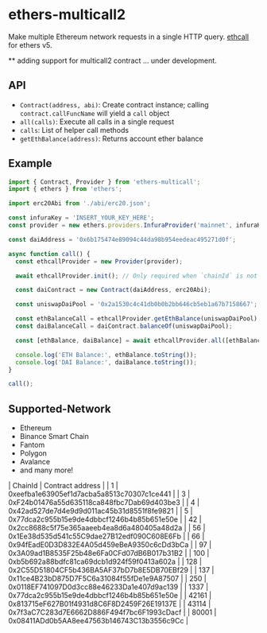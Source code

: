 # ethers-multicall2

Make multiple Ethereum network requests in a single HTTP query. [ethcall](https://github.com/Destiner/ethcall) for ethers v5.

** adding support for multicall2 contract ... under development.

## API

* `Contract(address, abi)`: Create contract instance; calling `contract.callFuncName` will yield a `call` object
* `all(calls)`: Execute all calls in a single request
* `calls`: List of helper call methods
* `getEthBalance(address)`: Returns account ether balance

## Example

```ts
import { Contract, Provider } from 'ethers-multicall';
import { ethers } from 'ethers';

import erc20Abi from './abi/erc20.json';

const infuraKey = 'INSERT_YOUR_KEY_HERE';
const provider = new ethers.providers.InfuraProvider('mainnet', infuraKey);

const daiAddress = '0x6b175474e89094c44da98b954eedeac495271d0f';

async function call() {
  const ethcallProvider = new Provider(provider);

  await ethcallProvider.init(); // Only required when `chainId` is not provided in the `Provider` constructor

  const daiContract = new Contract(daiAddress, erc20Abi);

  const uniswapDaiPool = '0x2a1530c4c41db0b0b2bb646cb5eb1a67b7158667';

  const ethBalanceCall = ethcallProvider.getEthBalance(uniswapDaiPool);
  const daiBalanceCall = daiContract.balanceOf(uniswapDaiPool);

  const [ethBalance, daiBalance] = await ethcallProvider.all([ethBalanceCall, daiBalanceCall]);

  console.log('ETH Balance:', ethBalance.toString());
  console.log('DAI Balance:', daiBalance.toString());
}

call();
```
## Supported-Network
- Ethereum
- Binance Smart Chain
- Fantom
- Polygon
- Avalance
- and many more!


 | ChainId | Contract address                             |
 | 1       | 0xeefba1e63905ef1d7acba5a8513c70307c1ce441   |
 | 3       | 0xF24b01476a55d635118ca848fbc7Dab69d403be3   |
 | 4       | 0x42ad527de7d4e9d9d011ac45b31d8551f8fe9821   |
 | 5       | 0x77dca2c955b15e9de4dbbcf1246b4b85b651e50e   |
 | 42      | 0x2cc8688c5f75e365aaeeb4ea8d6a480405a48d2a   |
 | 56      | 0x1Ee38d535d541c55C9dae27B12edf090C608E6Fb   |
 | 66      | 0x94fEadE0D3D832E4A05d459eBeA9350c6cDd3bCa   |
 | 97      | 0x3A09ad1B8535F25b48e6Fa0CFd07dB6B017b31B2   |
 | 100     | 0xb5b692a88bdfc81ca69dcb1d924f59f0413a602a   |
 | 128     | 0x2C55D51804CF5b436BA5AF37bD7b8E5DB70EBf29   |
 | 137     | 0x11ce4B23bD875D7F5C6a31084f55fDe1e9A87507   |
 | 250     | 0x0118EF741097D0d3cc88e46233Da1e407d9ac139   |
 | 1337    | 0x77dca2c955b15e9de4dbbcf1246b4b85b651e50e   |
 | 42161   | 0x813715eF627B01f4931d8C6F8D2459F26E19137E   |
 | 43114   | 0x7f3aC7C283d7E6662D886F494f7bc6F1993cDacf   |
 | 80001   | 0x08411ADd0b5AA8ee47563b146743C13b3556c9Cc   |

